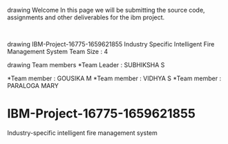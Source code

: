 drawing Welcome
In this page we will be submitting the source code, assignments and other deliverables for the ibm project.

 

drawing IBM-Project-16775-1659621855
Industry Specific Intelligent Fire Management System
Team Size : 4
 

drawing Team members
*Team Leader : SUBHIKSHA S

*Team member : GOUSIKA M
*Team member : VIDHYA S
*Team member : PARALOGA MARY
# IBM-Project-16775-1659621855
Industry-specific intelligent fire management system
